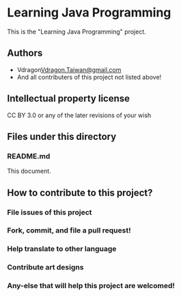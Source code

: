 # Learning Java Programming
This is the "Learning Java Programming" project.

## Authors
* Vdragon<Vdragon.Taiwan@gmail.com>
* And all contributers of this project not listed above!

## Intellectual property license
CC BY 3.0 or any of the later revisions of your wish

## Files under this directory
### README.md
This document.

## How to contribute to this project?
### File issues of this project

### Fork, commit, and file a pull request!

### Help translate to other language

### Contribute art designs

### Any-else that will help this project are welcomed!
